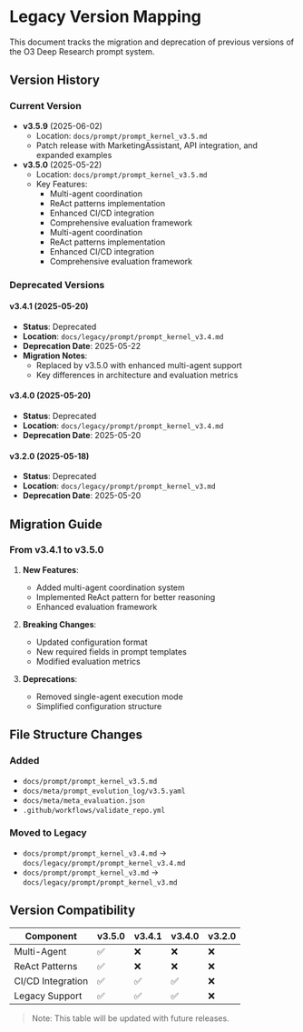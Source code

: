 # Legacy Version Mapping

This document tracks the migration and deprecation of previous versions of the O3 Deep Research prompt system.

## Version History

### Current Version
- **v3.5.9** (2025-06-02)
  - Location: `docs/prompt/prompt_kernel_v3.5.md`
  - Patch release with MarketingAssistant, API integration, and expanded examples
- **v3.5.0** (2025-05-22)
  - Location: `docs/prompt/prompt_kernel_v3.5.md`
  - Key Features:
    - Multi-agent coordination
    - ReAct patterns implementation
    - Enhanced CI/CD integration
    - Comprehensive evaluation framework
    - Multi-agent coordination
    - ReAct patterns implementation
    - Enhanced CI/CD integration
    - Comprehensive evaluation framework

### Deprecated Versions

#### v3.4.1 (2025-05-20)
- **Status**: Deprecated
- **Location**: `docs/legacy/prompt/prompt_kernel_v3.4.md`
- **Deprecation Date**: 2025-05-22
- **Migration Notes**:
  - Replaced by v3.5.0 with enhanced multi-agent support
  - Key differences in architecture and evaluation metrics

#### v3.4.0 (2025-05-20)
- **Status**: Deprecated
- **Location**: `docs/legacy/prompt/prompt_kernel_v3.4.md`
- **Deprecation Date**: 2025-05-20

#### v3.2.0 (2025-05-18)
- **Status**: Deprecated
- **Location**: `docs/legacy/prompt/prompt_kernel_v3.md`
- **Deprecation Date**: 2025-05-20

## Migration Guide

### From v3.4.1 to v3.5.0
1. **New Features**:
   - Added multi-agent coordination system
   - Implemented ReAct pattern for better reasoning
   - Enhanced evaluation framework

2. **Breaking Changes**:
   - Updated configuration format
   - New required fields in prompt templates
   - Modified evaluation metrics

3. **Deprecations**:
   - Removed single-agent execution mode
   - Simplified configuration structure

## File Structure Changes

### Added
- `docs/prompt/prompt_kernel_v3.5.md`
- `docs/meta/prompt_evolution_log/v3.5.yaml`
- `docs/meta/meta_evaluation.json`
- `.github/workflows/validate_repo.yml`

### Moved to Legacy
- `docs/prompt/prompt_kernel_v3.4.md` → `docs/legacy/prompt/prompt_kernel_v3.4.md`
- `docs/prompt/prompt_kernel_v3.md` → `docs/legacy/prompt/prompt_kernel_v3.md`

## Version Compatibility

| Component          | v3.5.0 | v3.4.1 | v3.4.0 | v3.2.0 |
|-------------------|--------|--------|--------|--------|
| Multi-Agent      | ✅     | ❌     | ❌     | ❌     |
| ReAct Patterns   | ✅     | ❌     | ❌     | ❌     |
| CI/CD Integration| ✅     | ✅     | ✅     | ❌     |
| Legacy Support   | ✅     | ✅     | ✅     | ❌     |

> Note: This table will be updated with future releases.
